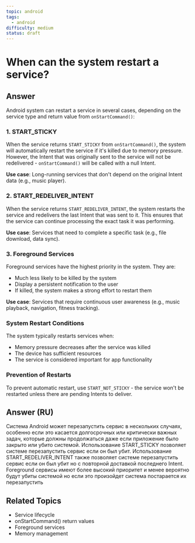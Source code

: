 ```yaml
---
topic: android
tags:
  - android
difficulty: medium
status: draft
---
```


# When can the system restart a service?

## Answer

Android system can restart a service in several cases, depending on the service type and return value from `onStartCommand()`:

### 1. START_STICKY
When the service returns `START_STICKY` from `onStartCommand()`, the system will automatically restart the service if it's killed due to memory pressure. However, the Intent that was originally sent to the service will not be redelivered - `onStartCommand()` will be called with a null Intent.

**Use case**: Long-running services that don't depend on the original Intent data (e.g., music player).

### 2. START_REDELIVER_INTENT
When the service returns `START_REDELIVER_INTENT`, the system restarts the service and redelivers the last Intent that was sent to it. This ensures that the service can continue processing the exact task it was performing.

**Use case**: Services that need to complete a specific task (e.g., file download, data sync).

### 3. Foreground Services
Foreground services have the highest priority in the system. They are:
- Much less likely to be killed by the system
- Display a persistent notification to the user
- If killed, the system makes a strong effort to restart them

**Use case**: Services that require continuous user awareness (e.g., music playback, navigation, fitness tracking).

### System Restart Conditions
The system typically restarts services when:
- Memory pressure decreases after the service was killed
- The device has sufficient resources
- The service is considered important for app functionality

### Prevention of Restarts
To prevent automatic restart, use `START_NOT_STICKY` - the service won't be restarted unless there are pending Intents to deliver.

## Answer (RU)
Система Android может перезапустить сервис в нескольких случаях, особенно если это касается долгосрочных или критически важных задач, которые должны продолжаться даже если приложение было закрыто или убито системой. Использование START_STICKY позволяет системе перезапустить сервис если он был убит. Использование START_REDELIVER_INTENT также позволяет системе перезапустить сервис если он был убит но с повторной доставкой последнего Intent. Foreground сервисы имеют более высокий приоритет и менее вероятно будут убиты системой но если это произойдет система постарается их перезапустить

## Related Topics
- Service lifecycle
- onStartCommand() return values
- Foreground services
- Memory management

